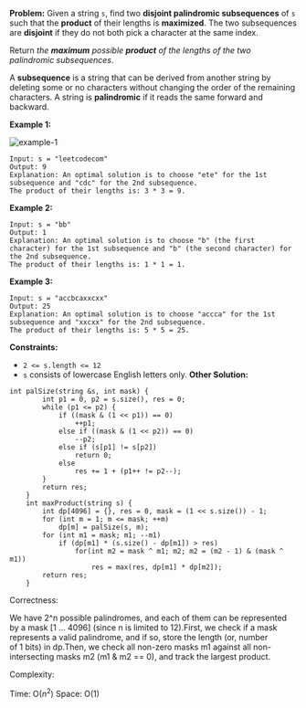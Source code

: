 **Problem:**
Given a string `s`, find two **disjoint palindromic subsequences** of `s` such that the **product** of their lengths is **maximized**. The two subsequences are **disjoint** if they do not both pick a character at the same index.

Return *the **maximum** possible **product** of the lengths of the two palindromic subsequences*.

A **subsequence** is a string that can be derived from another string by deleting some or no characters without changing the order of the remaining characters. A string is **palindromic** if it reads the same forward and backward.

 

**Example 1:**

![example-1](https://assets.leetcode.com/uploads/2021/08/24/two-palindromic-subsequences.png)

```
Input: s = "leetcodecom"
Output: 9
Explanation: An optimal solution is to choose "ete" for the 1st subsequence and "cdc" for the 2nd subsequence.
The product of their lengths is: 3 * 3 = 9.
```

**Example 2:**

```
Input: s = "bb"
Output: 1
Explanation: An optimal solution is to choose "b" (the first character) for the 1st subsequence and "b" (the second character) for the 2nd subsequence.
The product of their lengths is: 1 * 1 = 1.
```

**Example 3:**

```
Input: s = "accbcaxxcxx"
Output: 25
Explanation: An optimal solution is to choose "accca" for the 1st subsequence and "xxcxx" for the 2nd subsequence.
The product of their lengths is: 5 * 5 = 25.
```

 

**Constraints:**

- `2 <= s.length <= 12`
- `s` consists of lowercase English letters only.
**Other Solution:**
```
int palSize(string &s, int mask) {
        int p1 = 0, p2 = s.size(), res = 0;
        while (p1 <= p2) {
            if ((mask & (1 << p1)) == 0)
                ++p1;
            else if ((mask & (1 << p2)) == 0)
                --p2;
            else if (s[p1] != s[p2])
                return 0;
            else
                res += 1 + (p1++ != p2--);
        }
        return res;
    }
    int maxProduct(string s) {
        int dp[4096] = {}, res = 0, mask = (1 << s.size()) - 1;
        for (int m = 1; m <= mask; ++m)
            dp[m] = palSize(s, m);
        for (int m1 = mask; m1; --m1)
            if (dp[m1] * (s.size() - dp[m1]) > res)
                for(int m2 = mask ^ m1; m2; m2 = (m2 - 1) & (mask ^ m1))
                    res = max(res, dp[m1] * dp[m2]);
        return res;
    }
```
Correctness:

We have 2^n possible palindromes, and each of them can be represented by a mask [1 ... 4096] (since n is limited to 12).First, we check if a mask represents a valid palindrome, and if so, store the length (or, number of 1 bits) in dp.Then, we check all non-zero masks m1 against all non-intersecting masks m2 (m1 & m2 == 0), and track the largest product.

Complexity:

Time: O($n^2$)
Space: O(1)
